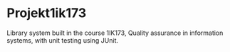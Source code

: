 # Projekt1ik173

Library system built in the course 1IK173, Quality assurance in information systems, with unit testing using JUnit.

